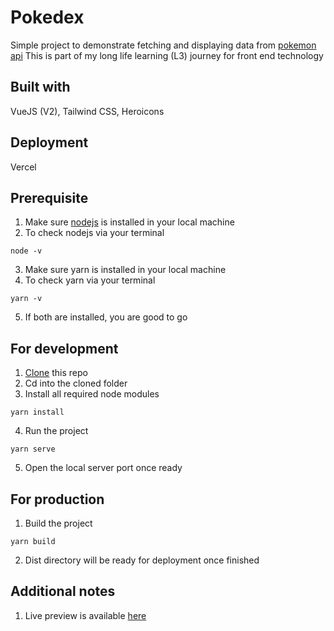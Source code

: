 # Pokedex
Simple project to demonstrate fetching and displaying data from [pokemon api](https://pokeapi.co/api/v2)
This is part of my long life learning (L3) journey for front end technology

## Built with

VueJS (V2), Tailwind CSS, Heroicons

## Deployment

Vercel

## Prerequisite
1. Make sure [nodejs](https://nodejs.org/en) is installed in your local machine
2. To check nodejs via your terminal
```
node -v
```
3. Make sure yarn is installed in your local machine
4. To check yarn via your terminal
```
yarn -v
```
5. If both are installed, you are good to go

## For development
1. [Clone](https://docs.github.com/en/repositories/creating-and-managing-repositories/cloning-a-repository) this repo
2. Cd into the cloned folder
3. Install all required node modules
```
yarn install
```
4. Run the project
```
yarn serve
```
5. Open the local server port once ready

## For production
1. Build the project
```
yarn build
```
2. Dist directory will be ready for deployment once finished

## Additional notes
1. Live preview is available [here](https://mf-pokedex-vue2.netlify.app)

